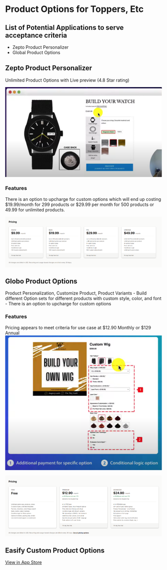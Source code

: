 # Product Options for Toppers, Etc

## List of Potential Applications to serve acceptance criteria
- Zepto Product Personalizer
- Global Product Options

## Zepto Product Personalizer
Unlimited Product Options with Live preview (4.8 Star rating)

<img src="./assets/zepto/zepto.png" alt="Zepto" width="600">

### Features 
There is an option to upcharge for custom options which will end up costing $19.99/month for 299 products or $29.99 per month for 500 products or 49.99 for unlimited products.

<img src="./assets/zepto/zeptoPricing.png" alt="zepto-pricing" width="600">

## Globo Product Options
Product Personalization, Customize Product, Product Variants 
    - Build different Option sets for different products with custom style, color, and font
    - There is an option to upcharge for custom options 

### Features
Pricing appears to meet criteria for use case at $12.90 Monthly or $129 Annual
<img src="./assets/globoProductOptions/product_option.png" alt="globo-product-options" width="600">

<img src="./assets/globoProductOptions/globopricing.png" alt="globo-product-options" width="600">


## Easify Custom Product Options
<a href="https://apps.shopify.com/easify-product-options?surface_detail=product-options-pro&surface_inter_position=1&surface_intra_position=1&surface_type=app_details"> View in App Store </a> 


